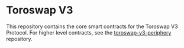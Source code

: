# Toroswap V3

This repository contains the core smart contracts for the Toroswap V3 Protocol.
For higher level contracts, see the [toroswap-v3-periphery](https://github.com/toroswap-org/toroswap-v3-periphery)
repository.

